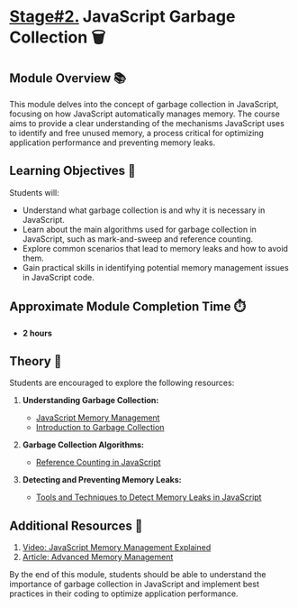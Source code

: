 # [Stage#2.](../../) JavaScript Garbage Collection 🗑️

## Module Overview 📚

This module delves into the concept of garbage collection in JavaScript, focusing on how JavaScript automatically manages memory. The course aims to provide a clear understanding of the mechanisms JavaScript uses to identify and free unused memory, a process critical for optimizing application performance and preventing memory leaks.

## Learning Objectives 🎯

Students will:

- Understand what garbage collection is and why it is necessary in JavaScript.
- Learn about the main algorithms used for garbage collection in JavaScript, such as mark-and-sweep and reference counting.
- Explore common scenarios that lead to memory leaks and how to avoid them.
- Gain practical skills in identifying potential memory management issues in JavaScript code.

## Approximate Module Completion Time ⏱️

- **2 hours**

## Theory 📖

Students are encouraged to explore the following resources:

1. **Understanding Garbage Collection:**

   - [JavaScript Memory Management](https://developer.mozilla.org/en-US/docs/Web/JavaScript/Memory_Management)
   - [Introduction to Garbage Collection](https://javascript.info/garbage-collection)

2. **Garbage Collection Algorithms:**

   - [Reference Counting in JavaScript](https://v8.dev/blog/trash-talk)

3. **Detecting and Preventing Memory Leaks:**
   - [Tools and Techniques to Detect Memory Leaks in JavaScript](https://www.dynatrace.com/news/blog/understanding-garbage-collection-and-hunting-memory-leaks-in-node-js/)

## Additional Resources 📘

1. [Video: JavaScript Memory Management Explained](https://www.youtube.com/watch?v=LaxbdIyBkL0)
2. [Article: Advanced Memory Management](https://developer.mozilla.org/en-US/docs/Web/JavaScript/Memory_Management)

By the end of this module, students should be able to understand the importance of garbage collection in JavaScript and implement best practices in their coding to optimize application performance.
